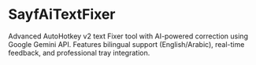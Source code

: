 # SayfAiTextFixer
Advanced AutoHotkey v2 text Fixer tool with AI-powered correction using Google Gemini API. Features bilingual support (English/Arabic), real-time feedback, and professional tray integration.
